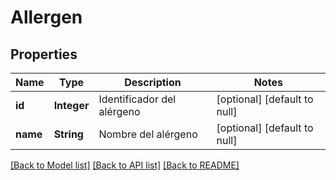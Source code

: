 # Allergen
## Properties

| Name | Type | Description | Notes |
|------------ | ------------- | ------------- | -------------|
| **id** | **Integer** | Identificador del alérgeno | [optional] [default to null] |
| **name** | **String** | Nombre del alérgeno | [optional] [default to null] |

[[Back to Model list]](../README.md#documentation-for-models) [[Back to API list]](../README.md#documentation-for-api-endpoints) [[Back to README]](../README.md)

